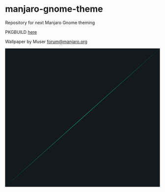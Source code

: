 # manjaro-gnome-theme
Repository for next Manjaro Gnome theming

PKGBUILD [here](https://gitlab.manjaro.org/packages/community/gnome/manjaro-gdm-theme)

Wallpaper by Muser forum@manjaro.org

<p align="center">
  <img alt="GDM Wallppaer" src="https://github.com/Ste74/manjaro-gnome-theme/blob/master/theme/noise-texture.png" alt="alt text" width="800" height="452">
</p>
